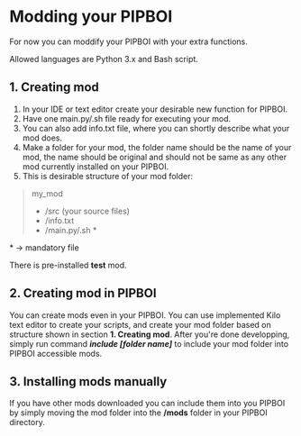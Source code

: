 # Modding your PIPBOI

For now you can moddify your PIPBOI with your extra functions.

Allowed languages are Python 3.x and Bash script.

## 1. Creating mod

1. In your IDE or text editor create your desirable new function for PIPBOI.
2. Have one main.py/.sh file ready for executing your mod.
3. You can also add info.txt file, where you can shortly describe what your mod does.
4. Make a folder for your mod, the folder name should be the name of your mod, the name should be original and should not be same as any other mod currently installed on your PIPBOI.
5. This is desirable structure of your mod folder:

> my_mod
>
> - /src (your source files)
> - /info.txt
> - /main.py/.sh \*

\* -> mandatory file

There is pre-installed **test** mod.

## 2. Creating mod in PIPBOI

You can create mods even in your PIPBOI.
You can use implemented Kilo text editor to create your scripts, and create your mod folder based on structure shown in section **1. Creating mod**.
After you're done developping, simply run command **_include [folder name]_** to include your mod folder into PIPBOI accessible mods.

## 3. Installing mods manually

If you have other mods downloaded you can include them into you PIPBOI by simply moving the mod folder into the **/mods** folder in your PIPBOI directory.
